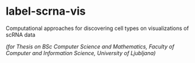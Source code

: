 # label-scrna-vis

Computational approaches for discovering cell types on visualizations of scRNA data

*(for Thesis on BSc Computer Science and Mathematics, Faculty of Computer and Information Science, University of Ljubljana)*
